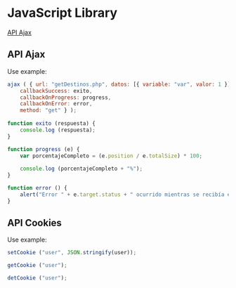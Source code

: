 # JavaScript Library

 [API Ajax](URL "#api-ajax")

## API Ajax

Use example:
```javascript
ajax ( { url: "getDestinos.php", datos: [{ variable: "var", valor: 1 }],
    callbackSuccess: exito,
    callbackOnProgress: progress,
    callbackOnError: error,
    method: "get" } );
    
function exito (respuesta) {
    console.log (respuesta);
}

function progress (e) {
    var porcentajeCompleto = (e.position / e.totalSize) * 100;
    
    console.log (porcentajeCompleto + "%");
}

function error () {
    alert("Error " + e.target.status + " ocurrido mientras se recibía el documento.");
}
```

## API Cookies

Use example:
```javascript
setCookie ("user", JSON.stringify(user));

getCookie ("user");

detCookie ("user");
```

